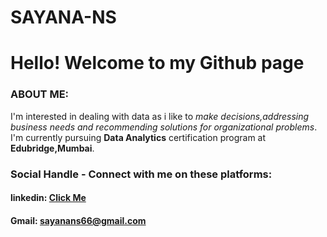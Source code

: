 # SAYANA-NS
<h1> Hello! Welcome to my Github page</h1>
<h3> ABOUT ME:</h3>
<p>I'm interested in dealing with data as i like to <i>make decisions,addressing business needs and recommending solutions for organizational problems</i>.<br>
  I'm currently pursuing <b>Data Analytics</b> certification program at <b>Edubridge,Mumbai</b>. </p>
<h3>Social Handle - Connect with me on these platforms:</h3>
<h4><b>linkedin: <a href="https://www.linkedin.com/in/sayana-ns-6995a422b/">Click Me</a></b></h4>
<h4><b>Gmail: </b><a href="sayanans66@gmail.com">sayanans66@gmail.com</a></h4>
